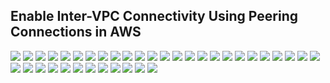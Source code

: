 ## Enable Inter-VPC Connectivity Using Peering Connections in AWS


<img src="/assets/images/AWS Peering 1.png">
<img src="/assets/images/AWS Peering 2.png">
<img src="/assets/images/AWS Peering 3.png">
<img src="/assets/images/AWS Peering 4.png">
<img src="/assets/images/AWS Peering 5.png">
<img src="/assets/images/AWS Peering 6.png">
<img src="/assets/images/AWS Peering 7.png">
<img src="/assets/images/AWS Peering 8.png">
<img src="/assets/images/AWS Peering 9.png">
<img src="/assets/images/AWS Peering 10.png">
<img src="/assets/images/AWS Peering 11.png">
<img src="/assets/images/AWS Peering 12.png">
<img src="/assets/images/AWS Peering 13.png">
<img src="/assets/images/AWS Peering 14.png">
<img src="/assets/images/AWS Peering 15.png">
<img src="/assets/images/AWS Peering 16.png">
<img src="/assets/images/AWS Peering 17.png">
<img src="/assets/images/AWS Peering 18.png">
<img src="/assets/images/AWS Peering 19.png">
<img src="/assets/images/AWS Peering 20.png">
<img src="/assets/images/AWS Peering 21.png">
<img src="/assets/images/AWS Peering 22.png">
<img src="/assets/images/AWS Peering 23.png">
<img src="/assets/images/AWS Peering 24.png">
<img src="/assets/images/AWS Peering 25.png">
<img src="/assets/images/AWS Peering 26.png">
<img src="/assets/images/AWS Peering 27.png">
<img src="/assets/images/AWS Peering 28.png">
<img src="/assets/images/AWS Peering 29.png">
<img src="/assets/images/AWS Peering 30.png">
<img src="/assets/images/AWS Peering 31.png">
<img src="/assets/images/AWS Peering 32.png">
<img src="/assets/images/AWS Peering 33.png">
<img src="/assets/images/AWS Peering 34.png">
<img src="/assets/images/AWS Peering 35.png">
<img src="/assets/images/AWS Peering 36.png">
<img src="/assets/images/AWS Peering 37.png">




